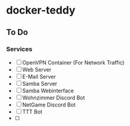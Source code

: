 # docker-teddy

## To Do

### Services
- [ ] OpenVPN Container (For Network Traffic)
- [ ] Web Server
- [ ] E-Mail Server
- [ ] Samba Server
- [ ] Samba Webinterface
- [ ] Wohnzimmer Discord Bot
- [ ] NetGame Discord Bot
- [ ] TTT Bot
- [ ] 
